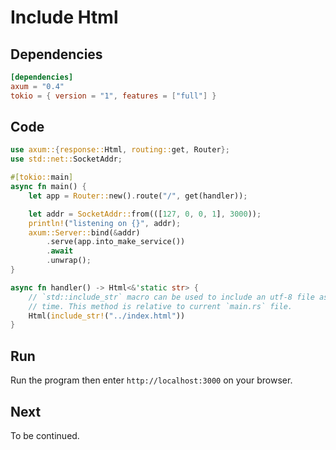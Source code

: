 # Include Html

## Dependencies

```toml
[dependencies]
axum = "0.4"
tokio = { version = "1", features = ["full"] }
```

## Code

```rust
use axum::{response::Html, routing::get, Router};
use std::net::SocketAddr;

#[tokio::main]
async fn main() {
    let app = Router::new().route("/", get(handler));

    let addr = SocketAddr::from(([127, 0, 0, 1], 3000));
    println!("listening on {}", addr);
    axum::Server::bind(&addr)
        .serve(app.into_make_service())
        .await
        .unwrap();
}

async fn handler() -> Html<&'static str> {
    // `std::include_str` macro can be used to include an utf-8 file as `&'static str` in compile
    // time. This method is relative to current `main.rs` file.
    Html(include_str!("../index.html"))
}
```

## Run

Run the program then enter `http://localhost:3000` on your browser.

## Next

To be continued.
